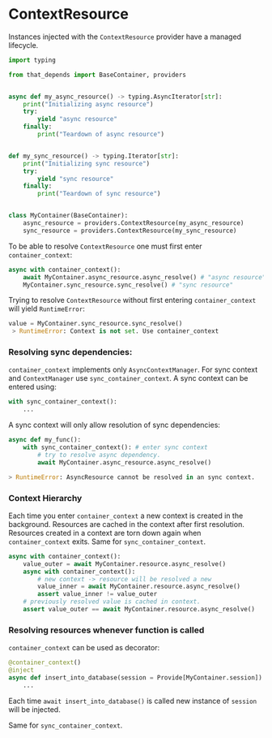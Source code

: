 # ContextResource
Instances injected with the `ContextResource` provider have a managed lifecycle.

```python
import typing

from that_depends import BaseContainer, providers


async def my_async_resource() -> typing.AsyncIterator[str]:
    print("Initializing async resource")
    try:
        yield "async resource"
    finally:
        print("Teardown of async resource")


def my_sync_resource() -> typing.Iterator[str]:
    print("Initializing sync resource")
    try:
        yield "sync resource"
    finally:
        print("Teardown of sync resource")


class MyContainer(BaseContainer):
    async_resource = providers.ContextResource(my_async_resource)
    sync_resource = providers.ContextResource(my_sync_resource)
```

To be able to resolve `ContextResource` one must first enter `container_context`:
```python
async with container_context():
    await MyContainer.async_resource.async_resolve() # "async resource"
    MyContainer.sync_resource.sync_resolve() # "sync resource"
```

 Trying to resolve `ContextResource` without first entering `container_context` will yield `RuntimeError`:
```python
value = MyContainer.sync_resource.sync_resolve()
 > RuntimeError: Context is not set. Use container_context
```

### Resolving sync dependencies:
`container_context` implements only `AsyncContextManager`.
For sync context and `ContextManager` use `sync_container_context`.
A sync context can be entered using:
```python
with sync_container_context():
    ...
```
A sync context will only allow resolution of sync dependencies:
```python
async def my_func():
    with sync_container_context(): # enter sync context
        # try to resolve async dependency.
        await MyContainer.async_resource.async_resolve()

> RuntimeError: AsyncResource cannot be resolved in an sync context.
```

### Context Hierarchy
Each time you enter `container_context` a new context is created in the background.
Resources are cached in the context after first resolution.
Resources created in a context are torn down again when `container_context` exits.
Same for `sync_container_context`.
```python
async with container_context():
    value_outer = await MyContainer.resource.async_resolve()
    async with container_context():
        # new context -> resource will be resolved a new
        value_inner = await MyContainer.resource.async_resolve()
        assert value_inner != value_outer
    # previously resolved value is cached in context.
    assert value_outer == await MyContainer.resource.async_resolve()
```

### Resolving resources whenever function is called
`container_context` can be used as decorator:
```python
@container_context()
@inject
async def insert_into_database(session = Provide[MyContainer.session]):
    ...
```
Each time ``await insert_into_database()`` is called new instance of ``session`` will be injected.

Same for `sync_container_context`.
